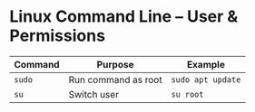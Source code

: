 # Linux Command Line – User & Permissions

| Command | Purpose             | Example           |
| ------- | ------------------- | ----------------- |
| `sudo`  | Run command as root | `sudo apt update` |
| `su`    | Switch user         | `su root`         |
